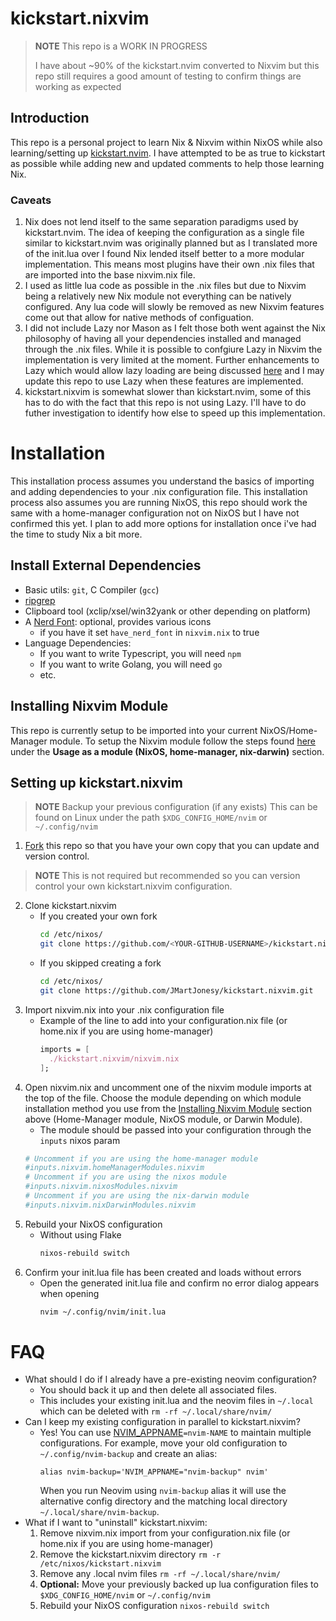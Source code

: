 # kickstart.nixvim

>**NOTE**
> This repo is a WORK IN PROGRESS
>
> I have about ~90% of the kickstart.nvim converted to Nixvim
> but this repo still requires a good amount of testing to confirm things are working as expected

## Introduction

This repo is a personal project to learn Nix & Nixvim within NixOS while also learning/setting up [kickstart.nvim](https://github.com/nvim-lua/kickstart.nvim).
I have attempted to be as true to kickstart as possible while adding new and updated comments to help those learning Nix.

### Caveats

1. Nix does not lend itself to the same separation paradigms used by kickstart.nvim. The idea of keeping the configuration as a single file
similar to kickstart.nvim was originally planned but as I translated more of the init.lua over I found Nix lended itself better to a more
modular implementation. This means most plugins have their own .nix files that are imported into the base nixvim.nix file.
2. I used as little lua code as possible in the .nix files but due to Nixvim being a relatively new Nix module not everything can be natively configured. Any lua code will slowly be removed as new Nixvim features come out that allow for native methods of configuation.
3. I did not include Lazy nor Mason as I felt those both went against the Nix philosophy of having all your dependencies installed and managed through the .nix files. While it is possible to confgiure Lazy in Nixvim the implementation is very limited at the moment. Further enhancements to Lazy which would allow lazy loading are being discussed [here](https://github.com/nix-community/nixvim/issues/421) and I may update this repo to use Lazy when these features are implemented.
4. kickstart.nixvim is somewhat slower than kickstart.nvim, some of this has to do with the fact that this repo is not using Lazy. I'll have to do futher investigation to identify how else to speed up this implementation.

# Installation

This installation process assumes you understand the basics of importing and adding dependencies to your .nix configuration file.
This installation process also assumes you are running NixOS, this repo should work the same with a home-manager configuration not on NixOS but I have not confirmed this yet. I plan to add more options for installation once i've had the time to study Nix a bit more.

## Install External Dependencies

- Basic utils: `git`, C Compiler (`gcc`)
- [ripgrep](https://github.com/BurntSushi/ripgrep#installation)
- Clipboard tool (xclip/xsel/win32yank or other depending on platform)
- A [Nerd Font](https://www.nerdfonts.com/): optional, provides various icons
  - if you have it set `have_nerd_font` in `nixvim.nix` to true
- Language Dependencies:
  - If you want to write Typescript, you will need `npm`
  - If you want to write Golang, you will need `go`
  - etc.

## Installing Nixvim Module

This repo is currently setup to be imported into your current NixOS/Home-Manager module. 
To setup the Nixvim module follow the steps found [here](https://nix-community.github.io/nixvim/user-guide/install.html) under the **Usage as a module (NixOS, home-manager, nix-darwin)** section.

## Setting up kickstart.nixvim

>**NOTE**
> Backup your previous configuration (if any exists)
> This can be found on Linux under the path `$XDG_CONFIG_HOME/nvim` or `~/.config/nvim`

1. [Fork](https://docs.github.com/en/get-started/quickstart/fork-a-repo) this repo
so that you have your own copy that you can update and version control.
>**NOTE**
> This is not required but recommended so you can version control your own kickstart.nixvim configuration.
2. Clone kickstart.nixvim
    * If you created your own fork
      ```sh
      cd /etc/nixos/
      git clone https://github.com/<YOUR-GITHUB-USERNAME>/kickstart.nixvim.git
      ```
    * If you skipped creating a fork
      ```sh
      cd /etc/nixos/
      git clone https://github.com/JMartJonesy/kickstart.nixvim.git
      ```
3. Import nixvim.nix into your .nix configuration file
    * Example of the line to add into your configuration.nix file (or home.nix if you are using home-manager)
      ```nix
      imports = [
        ./kickstart.nixvim/nixvim.nix
      ];
      ```
4. Open nixvim.nix and uncomment one of the nixvim module imports at the top of the file. Choose the module depending on which module installation method you use from the [Installing Nixvim Module](#installing-nixvim-module) section above (Home-Manager module, NixOS module, or Darwin Module).
    * The module should be passed into your configuration through the `inputs` nixos param
    ```nix
    # Uncomment if you are using the home-manager module
    #inputs.nixvim.homeManagerModules.nixvim
    # Uncomment if you are using the nixos module
    #inputs.nixvim.nixosModules.nixvim
    # Uncomment if you are using the nix-darwin module
    #inputs.nixvim.nixDarwinModules.nixvim
    ```
5. Rebuild your NixOS configuration
   * Without using Flake
     ```sh
     nixos-rebuild switch
     ```
6. Confirm your init.lua file has been created and loads without errors
   * Open the generated init.lua file and confirm no error dialog appears when opening
     ```sh
     nvim ~/.config/nvim/init.lua
     ``` 

# FAQ

* What should I do if I already have a pre-existing neovim configuration?
  * You should back it up and then delete all associated files.
  * This includes your existing init.lua and the neovim files in `~/.local`
    which can be deleted with `rm -rf ~/.local/share/nvim/`
* Can I keep my existing configuration in parallel to kickstart.nixvim?
  * Yes! You can use [NVIM_APPNAME](https://neovim.io/doc/user/starting.html#%24NVIM_APPNAME)`=nvim-NAME`
    to maintain multiple configurations. For example, move your old configuration to
    `~/.config/nvim-backup` and create an alias:
    ```
    alias nvim-backup='NVIM_APPNAME="nvim-backup" nvim'
    ```
    When you run Neovim using `nvim-backup` alias it will use the alternative
    config directory and the matching local directory
    `~/.local/share/nvim-backup`.
* What if I want to "uninstall" kickstart.nixvim:
   1. Remove nixvim.nix import from your configuration.nix file (or home.nix if you are using home-manager)
   2. Remove the kickstart.nixvim directory `rm -r /etc/nixos/kickstart.nixvim`
   3. Remove any .local nvim files `rm -rf ~/.local/share/nvim/`
   4. **Optional:** Move your previously backed up lua configuration files to `$XDG_CONFIG_HOME/nvim` or `~/.config/nvim`
   5. Rebuild your NixOS configuration `nixos-rebuild switch`
